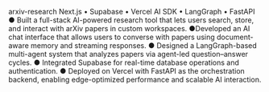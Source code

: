 arxiv-research
Next.js • Supabase • Vercel AI SDK • LangGraph • FastAPI
●​ Built a full-stack AI-powered research tool that lets users search, store, and interact with arXiv papers
in custom workspaces.
●​ Developed an AI chat interface that allows users to converse with papers using document-aware
memory and streaming responses.
●​ Designed a LangGraph-based multi-agent system that analyzes papers via agent-led
question–answer cycles.
●​ Integrated Supabase for real-time database operations and authentication.
●​ Deployed on Vercel with FastAPI as the orchestration backend, enabling edge-optimized performance
and scalable AI interaction.
